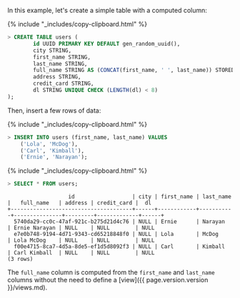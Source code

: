 In this example, let's create a simple table with a computed column:

{% include "_includes/copy-clipboard.html" %}
~~~ sql
> CREATE TABLE users (
        id UUID PRIMARY KEY DEFAULT gen_random_uuid(),
        city STRING,
        first_name STRING,
        last_name STRING,
        full_name STRING AS (CONCAT(first_name, ' ', last_name)) STORED,
        address STRING,
        credit_card STRING,
        dl STRING UNIQUE CHECK (LENGTH(dl) < 8)
);
~~~

Then, insert a few rows of data:

{% include "_includes/copy-clipboard.html" %}
~~~ sql
> INSERT INTO users (first_name, last_name) VALUES
    ('Lola', 'McDog'),
    ('Carl', 'Kimball'),
    ('Ernie', 'Narayan');
~~~

{% include "_includes/copy-clipboard.html" %}
~~~ sql
> SELECT * FROM users;
~~~
~~~
                   id                  | city | first_name | last_name |   full_name   | address | credit_card |  dl
+--------------------------------------+------+------------+-----------+---------------+---------+-------------+------+
  5740da29-cc0c-47af-921c-b275d21d4c76 | NULL | Ernie      | Narayan   | Ernie Narayan | NULL    | NULL        | NULL
  e7e0b748-9194-4d71-9343-cd65218848f0 | NULL | Lola       | McDog     | Lola McDog    | NULL    | NULL        | NULL
  f00e4715-8ca7-4d5a-8de5-ef1d5d8092f3 | NULL | Carl       | Kimball   | Carl Kimball  | NULL    | NULL        | NULL
(3 rows)
~~~

The `full_name` column is computed from the `first_name` and `last_name` columns without the need to define a [view]({{ page.version.version }}/views.md).
